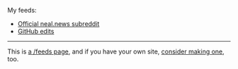 <!-- njnmdoc:  title="nfultz.github.io feeds"  -->

My feeds:

* [Official neal.news subreddit](https://www.reddit.com/r/nfultz/.rss)
* [GitHub edits](https://github.com/nfultz.atom)

<hr/>

This is [a /feeds page](https://marcus.io/blog/making-rss-more-visible-again-with-slash-feeds), and if you have your own site, [consider making one](https://marcus.io/blog/making-rss-more-visible-again-with-slash-feeds), too.


